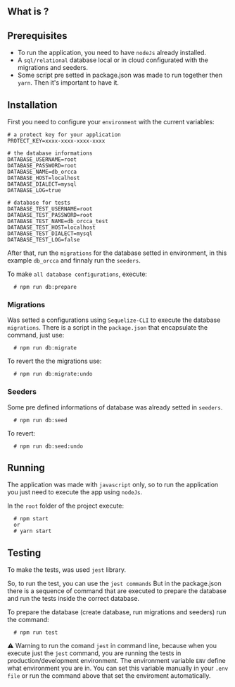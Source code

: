 ## What is ?

## Prerequisites

- To run the application, you need to have `nodeJs` already installed.
- A `sql/relational` database local or in cloud configurated with the migrations and seeders.
- Some script pre setted in package.json was made to run together then `yarn`. Then it's important to have it.

## Installation

First you need to configure your `environment` with the current variables:

```
# a protect key for your application
PROTECT_KEY=xxxx-xxxx-xxxx-xxxx

# the database informations
DATABASE_USERNAME=root
DATABASE_PASSWORD=root
DATABASE_NAME=db_orcca
DATABASE_HOST=localhost
DATABASE_DIALECT=mysql
DATABASE_LOG=true

# database for tests
DATABASE_TEST_USERNAME=root
DATABASE_TEST_PASSWORD=root
DATABASE_TEST_NAME=db_orcca_test
DATABASE_TEST_HOST=localhost
DATABASE_TEST_DIALECT=mysql
DATABASE_TEST_LOG=false
```

After that, run the `migrations` for the database setted in environment, in this example `db_orcca` and finnaly run the `seeders`.

To make `all database configurations`, execute:

```
  # npm run db:prepare
```

### Migrations

Was setted a configurations using `Sequelize-CLI` to execute the database `migrations`.
There is a script in the `package.json` that encapsulate the command, just use:

```
  # npm run db:migrate
```

To revert the the migrations use:

```
  # npm run db:migrate:undo
```

### Seeders

Some pre defined informations of database was already setted in `seeders`.

```
  # npm run db:seed
```

To revert:

```
  # npm run db:seed:undo
```

## Running

The application was made with `javascript` only, so to run the application you just need to execute the app using `nodeJs`.

In the `root` folder of the project execute:

```
  # npm start
  or
  # yarn start
```

## Testing

To make the tests, was used `jest` library.

So, to run the test, you can use the `jest commands` But in the package.json there is a sequence of command that are executed to prepare the database and run the tests inside the correct database.

To prepare the database (create database, run migrations and seeders) run the command:

```
  # npm run test
```

⚠️ Warning to run the comand `jest` in command line, because when you execute just the `jest` command, you are running the tests in production/development environment. The environment variable `ENV` define what environment you are in. You can set this variable manually in your `.env file` or run the command above that set the enviroment automatically.
